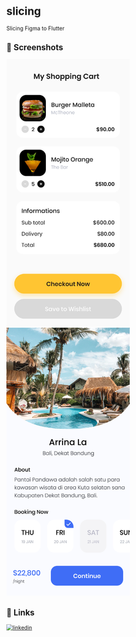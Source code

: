 # slicing

Slicing Figma to Flutter

## 📸 Screenshots

<img width="322" alt="Design - Cart V1" src="https://github.com/Pashakhatamihasibuan/cart-app-buildwithangga/blob/main/ui_figma/CartV1.png">

<img width="322" alt="Design - Sign In V2" src="https://github.com/Pashakhatamihasibuan/cart-app-buildwithangga/blob/main/ui_figma/CartV2.png">

## 🔗 Links

[![linkedin](https://img.shields.io/badge/linkedin-0A66C2?style=for-the-badge&logo=linkedin&logoColor=white)](https://www.linkedin.com/in/pashakhatamihsb/)
